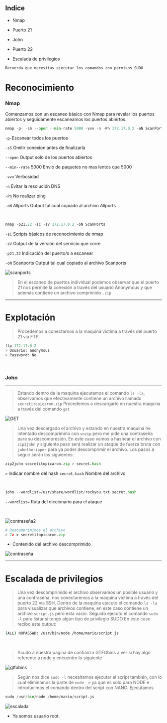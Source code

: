 ## Indice
- Nmap

- Puerto 21

- John

- Puerto 22

- Escalada de privilegios





`Recuerda que necesitas ejecutar los comandos con permisos SUDO`
# Reconocimiento

### Nmap

Comenzamos con un escaneo básico con Nmap para revelar los puertos abiertos y seguidamente escaneamos los puertos abiertos.
````python
nmap -p- -sS --open --min-rate 5000 -vvv -n -Pn 172.17.0.2 -oN ScanPorts
````
`-p-`Escanear todos los puertos

`-sS` Omitir conexion antes de finalizarla

`--open` Output solo de los puertos abiertos

`--min--rate` 5000 Envio de paquetes no mas lentos que 5000

`-vvv` Verbosidad

`-n` Evitar la resolución DNS

`-Pn` No realizar ping

`-oN` Allports Output tal cual copiado al archivo Allports

<p>
&nbsp;
</p>

````python
nmap -p21,22 -sC -sV 172.17.0.2 -oN ScanPorts
````

`-sC` Scripts básicos de reconocimiento de nmap

`-sV` Output de la versión del servicio que corre

`-p21,22` Indicación del puerto/s a escanear

`-oN` Scanports Output tal cual copiado al archivo Scanports

![scanports](https://github.com/owl3r/Dockerlabs.-ES/assets/169026357/3993a20e-dcdf-470b-b982-eb1d6de34e5d)

> En el escaneo de puertos individual podemos observar que el puerto 21 nos permite la conexión a través del usuario Anonymous y que además contiene un archivo comprimido `.zip`
-------

# Explotación

> Procedemos a conectarnos a la maquina victima a través del puerto 21 vía FTP.
````python
ftp 172.17.0.2
> Usuario: anonymous
> Password: No
````
<p>
&nbsp;
</p>

### John
-------
>Estando dentro de la maquina ejecutamos el comando `ls -la`, observamos que efectivamente contiene un archivo llamado `secretitopicaron.zip`
>Procedemos a descargarlo en nuestra maquina a través del comando `get` 

![GET](https://github.com/owl3r/Dockerlabs.-ES/assets/169026357/d56e70dc-9127-4595-a206-80d8b3e77e37)

>Una vez descargado el archivo y estando en nuestra maquina he intentado descomprimirlo con `unzip` pero me pide una contraseña para su descompresión.
>En este caso vamos a hashear el archivo con `zip2john` y siguiente paso será realizar un ataque de fuerza bruta con `johntheripper` para ya poder descomprimir el archivo.
>Los pasos a seguir serán los siguientes:

````python
zip2john secretitopicaron.zip > secret.hash
````
`>` Indicar nombre del hash
`secret.hash` Nombre del archivo

<p>
&nbsp;
</p>

````python
john --wordlist=/usr/share/wordlist/rockyou.txt secret.hash
````
`--wordlist=` Ruta del diccionario para el ataque

<p>
&nbsp;
</p>

![contraseña2](https://github.com/owl3r/Dockerlabs.-ES/assets/169026357/bf7d7594-23a9-42fe-ae90-4dea02a527e5)

````python
# Descomprimimos el archivo
> 7z x secretitopicaron.zip
````


- Contenido del archivo descomprimido

![contraseña](https://github.com/owl3r/Dockerlabs.-ES/assets/169026357/e4b62bb4-d28f-404b-8021-6224d3159f29)

--------
# Escalada de privilegios


> Una vez descomprimido el archivo observamos un posible usuario y una contraseña, nos conectaremos a la maquina victima a través del puerto 22 vía SSH.
> Dentro de la maquina ejecuto el comando `ls -la ` para visualizar que archivos contiene, en este caso contiene un archivo `script.js` pero esta vacío.
> Seguido ejecuto el comando `sudo -l` para listar si tengo algún tipo de privilegio SUDO
> En este caso recibo este output:

````bash
(ALL) NOPASSWD: /usr/bin/node /home/mario/script.js
````

<p>
&nbsp;
</p>

>Acudo a nuestra pagina de confianza GTFObins a ver si hay algo referente a node y encuentro lo siguiente

![gtfobins](https://github.com/owl3r/Dockerlabs.-ES/assets/169026357/c3c727ed-50ac-459a-acdd-5386a1d9aaf7)

>Según nos dice `sudo -l` necesitamos ejecutar el script también, con lo cual eliminamos la parte de `node -e` ya que es solo para NODE e introducimos el comando dentro del script con NANO.
>Ejecutamos
````python
sudo /usr/bin/node /home/mario/script.js
````

![escalada](https://github.com/owl3r/Dockerlabs.-ES/assets/169026357/86de7171-40a2-46ac-a331-0e2e942ecd8c)

- Ya somos usuario root.
